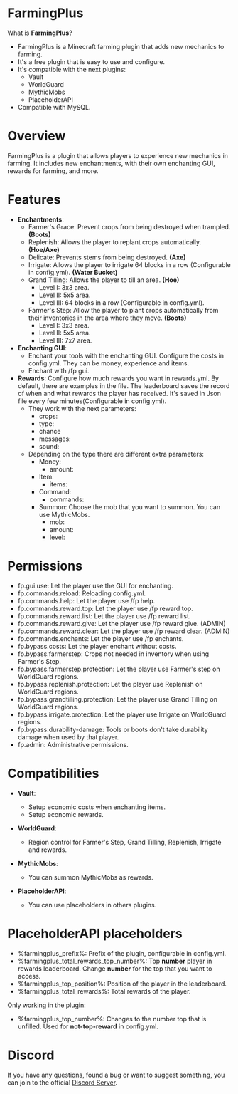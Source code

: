 # FarmingPlus
What is **FarmingPlus**?
  - FarmingPlus is a Minecraft farming plugin that adds new mechanics to farming.
  - It's a free plugin that is easy to use and configure.
  - It's compatible with the next plugins:
     - Vault
     - WorldGuard
     - MythicMobs
     - PlaceholderAPI
  - Compatible with MySQL.
# Overview
FarmingPlus is a plugin that allows players to experience new mechanics in farming. It includes new enchantments, with their own enchanting GUI, rewards for farming, and more.
# Features
  - **Enchantments**:
    - Farmer's Grace: Prevent crops from being destroyed when trampled. **(Boots)**
    - Replenish: Allows the player to replant crops automatically. **(Hoe/Axe)**
    - Delicate: Prevents stems from being destroyed. **(Axe)**
    - Irrigate: Allows the player to irrigate 64 blocks in a row (Configurable in config.yml). **(Water Bucket)**
    - Grand Tilling: Allows the player to till an area. **(Hoe)**
      - Level I: 3x3 area.
      - Level II: 5x5 area.
      - Level III: 64 blocks in a row (Configurable in config.yml).
    - Farmer's Step: Allow the player to plant crops automatically from their inventories in the area where they move. **(Boots)**
      - Level I: 3x3 area.
      - Level II: 5x5 area.
      - Level III: 7x7 area.
  - **Enchanting GUI**:
    - Enchant your tools with the enchanting GUI. Configure the costs in config.yml. They can be money, experience and items.
    - Enchant with /fp gui.
  - **Rewards**:
    Configure how much rewards you want in rewards.yml. By default, there are examples in the file.
    The leaderboard saves the record of when and what rewards the player has received. It's saved in Json file every few minutes(Configurable in config.yml).
    - They work with the next parameters:
      - crops: 
      - type:
      - chance
      - messages:
      - sound:
    - Depending on the type there are different extra parameters:
      - Money:  
        - amount: 
      - Item:
        - items:
      - Command:
        - commands:
      - Summon:
        Choose the mob that you want to summon. You can use MythicMobs.
        - mob:
        - amount:
        - level:
# Permissions
  - fp.gui.use: Let the player use the GUI for enchanting.
  - fp.commands.reload: Reloading config.yml.
  - fp.commands.help: Let the player use /fp help.
  - fp.commands.reward.top: Let the player use /fp reward top.
  - fp.commands.reward.list: Let the player use /fp reward list. 
  - fp.commands.reward.give: Let the player use /fp reward give. (ADMIN)
  - fp.commands.reward.clear: Let the player use /fp reward clear. (ADMIN)
  - fp.commands.enchants: Let the player use /fp enchants.
  - fp.bypass.costs: Let the player enchant without costs.
  - fp.bypass.farmerstep: Crops not needed in inventory when using Farmer's Step.
  - fp.bypass.farmerstep.protection: Let the player use Farmer's step on WorldGuard regions. 
  - fp.bypass.replenish.protection: Let the player use Replenish on WorldGuard regions.
  - fp.bypass.grandtilling.protection: Let the player use Grand Tilling on WorldGuard regions.
  - fp.bypass.irrigate.protection: Let the player use Irrigate on WorldGuard regions.
  - fp.bypass.durability-damage: Tools or boots don't take durability damage when used by that player.
  - fp.admin: Administrative permissions.
# Compatibilities
- **Vault**:
  - Setup economic costs when enchanting items.
  - Setup economic rewards.

- **WorldGuard**:
  - Region control for Farmer's Step, Grand Tilling, Replenish, Irrigate and rewards.

- **MythicMobs**:
  - You can summon MythicMobs as rewards.

- **PlaceholderAPI**:
  - You can use placeholders in others plugins.

# PlaceholderAPI placeholders
  - %farmingplus_prefix%: Prefix of the plugin, configurable in config.yml.
  - %farmingplus_total_rewards_top_number%: Top **number** player in rewards leaderboard. Change **number** for the top that you want to access.
  - %farmingplus_top_position%: Position of the player in the leaderboard.
  - %farmingplus_total_rewards%: Total rewards of the player.
  
Only working in the plugin:
  - %farmingplus_top_number%: Changes to the number top that is unfilled. Used for **not-top-reward** in config.yml.
  
# Discord
If you have any questions, found a bug or want to suggest something, you can join to the official [Discord Server](https://discord.gg/2KhE6xeEnf).
